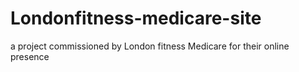 # Londonfitness-medicare-site
a project commissioned by London fitness Medicare for their online presence 
